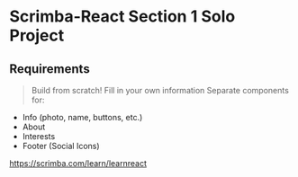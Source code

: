 # Scrimba-React Section 1 Solo Project

## Requirements

> Build from scratch!
> Fill in your own information
> Separate components for:
  - Info (photo, name, buttons, etc.)
  - About
  - Interests
  - Footer (Social Icons)

https://scrimba.com/learn/learnreact


